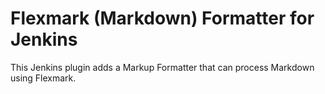 Flexmark (Markdown) Formatter for Jenkins
=========================================

This Jenkins plugin adds a Markup Formatter that can process Markdown
using Flexmark.
